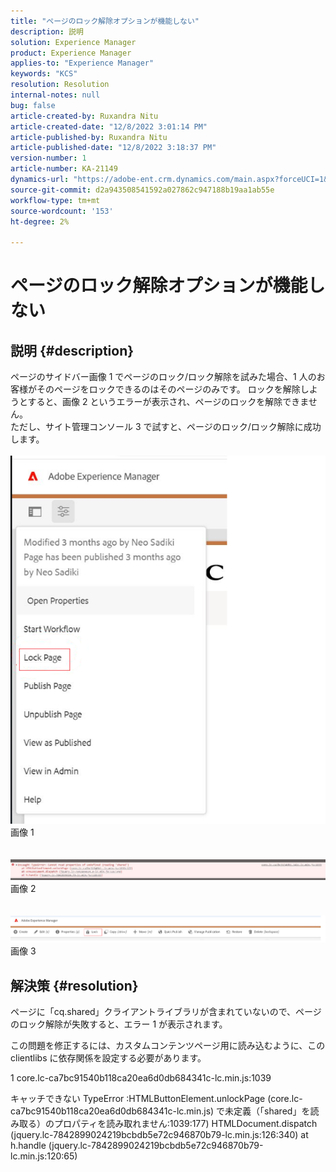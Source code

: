 ```yaml
---
title: "ページのロック解除オプションが機能しない"
description: 説明
solution: Experience Manager
product: Experience Manager
applies-to: "Experience Manager"
keywords: "KCS"
resolution: Resolution
internal-notes: null
bug: false
article-created-by: Ruxandra Nitu
article-created-date: "12/8/2022 3:01:14 PM"
article-published-by: Ruxandra Nitu
article-published-date: "12/8/2022 3:18:37 PM"
version-number: 1
article-number: KA-21149
dynamics-url: "https://adobe-ent.crm.dynamics.com/main.aspx?forceUCI=1&pagetype=entityrecord&etn=knowledgearticle&id=6c4cce23-0977-ed11-81aa-6045bd006a22"
source-git-commit: d2a943508541592a027862c947188b19aa1ab55e
workflow-type: tm+mt
source-wordcount: '153'
ht-degree: 2%

---
```


# ページのロック解除オプションが機能しない

## 説明 {#description}

ページのサイドバー画像 1 でページのロック/ロック解除を試みた場合、1 人のお客様がそのページをロックできるのはそのページのみです。 ロックを解除しようとすると、画像 2 というエラーが表示され、ページのロックを解除できません。 <br>ただし、サイト管理コンソール 3 で試すと、ページのロック/ロック解除に成功します。<br> <br>![](assets/___b57d848c-0b77-ed11-81aa-6045bd006a22___.png)<br>画像 1<br> <br> <br>![](assets/___41e58f92-0b77-ed11-81aa-6045bd006a22___.png)<br>画像 2<br> <br> <br>![](assets/___43e58f92-0b77-ed11-81aa-6045bd006a22___.png)<br>画像 3

## 解決策 {#resolution}


ページに「cq.shared」クライアントライブラリが含まれていないので、ページのロック解除が失敗すると、エラー 1 が表示されます。

この問題を修正するには、カスタムコンテンツページ用に読み込むように、この clientlibs に依存関係を設定する必要があります。





1 core.lc-ca7bc91540b118ca20ea6d0db684341c-lc.min.js:1039

キャッチできない TypeError :HTMLButtonElement.unlockPage (core.lc-ca7bc91540b118ca20ea6d0db684341c-lc.min.js) で未定義（「shared」を読み取る）のプロパティを読み取れません:1039:177) HTMLDocument.dispatch (jquery.lc-7842899024219bcbdb5e72c946870b79-lc.min.js:126:340) at h.handle (jquery.lc-7842899024219bcbdb5e72c946870b79-lc.min.js:120:65)
